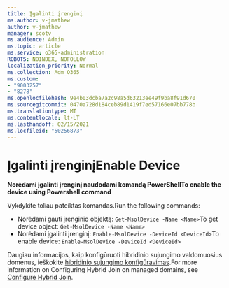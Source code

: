 ```yaml
---
title: Įgalinti įrenginį
ms.author: v-jmathew
author: v-jmathew
manager: scotv
ms.audience: Admin
ms.topic: article
ms.service: o365-administration
ROBOTS: NOINDEX, NOFOLLOW
localization_priority: Normal
ms.collection: Adm_O365
ms.custom:
- "9003257"
- "8278"
ms.openlocfilehash: 9e4b03dcba7a2c98a5d63213ee49f9ba8f91d670
ms.sourcegitcommit: 0470a728d184ceb89d1419f7ed57166e07bb778b
ms.translationtype: MT
ms.contentlocale: lt-LT
ms.lasthandoff: 02/15/2021
ms.locfileid: "50256873"
---
```

# <a name="enable-device"></a><span data-ttu-id="7d74e-102">Įgalinti įrenginį</span><span class="sxs-lookup"><span data-stu-id="7d74e-102">Enable Device</span></span>

<span data-ttu-id="7d74e-103">**Norėdami įgalinti įrenginį naudodami komandą PowerShell**</span><span class="sxs-lookup"><span data-stu-id="7d74e-103">**To enable the device using Powershell command**</span></span>

<span data-ttu-id="7d74e-104">Vykdykite toliau pateiktas komandas.</span><span class="sxs-lookup"><span data-stu-id="7d74e-104">Run the following commands:</span></span>

- <span data-ttu-id="7d74e-105">Norėdami gauti įrenginio objektą: `Get-MsolDevice -Name <Name>`</span><span class="sxs-lookup"><span data-stu-id="7d74e-105">To get device object: `Get-MsolDevice -Name <Name>`</span></span>
- <span data-ttu-id="7d74e-106">Norėdami įgalinti įrenginį: `Enable-MsolDevice -DeviceId <DeviceId>`</span><span class="sxs-lookup"><span data-stu-id="7d74e-106">To enable device: `Enable-MsolDevice -DeviceId <DeviceId>`</span></span>

<span data-ttu-id="7d74e-107">Daugiau informacijos, kaip konfigūruoti hibridinio sujungimo valdomuosius domenus, ieškokite [hibridinio sujungimo konfigūravimas](https://docs.microsoft.com/azure/active-directory/devices/hybrid-azuread-join-managed-domains).</span><span class="sxs-lookup"><span data-stu-id="7d74e-107">For more information on Configuring Hybrid Join on managed domains, see [Configure Hybrid Join](https://docs.microsoft.com/azure/active-directory/devices/hybrid-azuread-join-managed-domains).</span></span>
